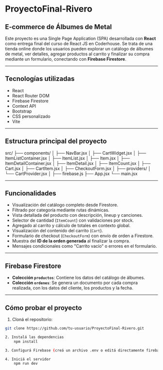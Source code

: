 # ProyectoFinal-Rivero

##  E-commerce de Álbumes de Metal

Este proyecto es una Single Page Application (SPA) desarrollada con **React** como entrega final del curso de React JS en Coderhouse. Se trata de una tienda online donde los usuarios pueden explorar un catálogo de álbumes de metal, ver detalles, agregar productos al carrito y finalizar su compra mediante un formulario, conectando con **Firebase Firestore**.

---

##  Tecnologías utilizadas

- React
- React Router DOM
- Firebase Firestore
- Context API
- Bootstrap
- CSS personalizado
- Vite

---

##  Estructura principal del proyecto

src/
├── components/
│ ├── NavBar.jsx
│ ├── CartWidget.jsx
│ ├── ItemListContainer.jsx
│ ├── ItemList.jsx
│ ├── Item.jsx
│ ├── ItemDetailContainer.jsx
│ ├── ItemDetail.jsx
│ ├── ItemCount.jsx
│ ├── Cart.jsx
│ ├── CartItem.jsx
│ ├── CheckoutForm.jsx
│
├── providers/
│ └── CartProvider.jsx
│
├── firebase.js
├── App.jsx
└── main.jsx


---

##  Funcionalidades

- Visualización del catálogo completo desde Firestore.
- Filtrado por categoría mediante rutas dinámicas.
- Vista detallada del producto con descripción, lineup y canciones.
- Selector de cantidad (`ItemCount`) con validaciones por stock.
- Agregado al carrito y cálculo de totales en contexto global.
- Visualización del contenido del carrito (`Cart`).
- Formulario de checkout (`CheckoutForm`) con envío de orden a Firestore.
- Muestra del **ID de la orden generada** al finalizar la compra.
- Mensajes condicionales como "Carrito vacío" o errores en el formulario.

---

##  Firebase Firestore

- **Colección `productos`**: Contiene los datos del catálogo de álbumes.
- **Colección `ordenes`**: Se genera un documento por cada compra realizada, con los datos del cliente, los productos y la fecha.

---

##  Cómo probar el proyecto

1. Cloná el repositorio:

```bash
git clone https://github.com/tu-usuario/ProyectoFinal-Rivero.git

2. Instalá las dependencias 
    npm install

3. Configurá Firebase (creá un archivo .env o editá directamente firebase.js con tus credenciales).

4. Iniciá el servidor
    npm run dev